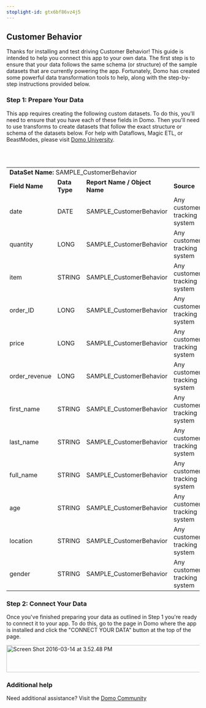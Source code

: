 ```yaml
---
stoplight-id: gtx6bf86vz4j5
---
```


<div class="col-md-12 content-panel">
                <h2>Customer Behavior</h2>
                <p></p><p>Thanks for installing and test driving <span id="title">Customer Behavior</span>! This guide is intended to help you connect this app to your own data. The first step is to ensure that your data follows the same schema (or structure) of the sample datasets that are currently powering the app. Fortunately, Domo has created some powerful data transformation tools to help, along with the step-by-step instructions provided below.</p><div class="doc-row" id="Step%201:%20Identify%20Required%20Data%20Fields"><h3 class="doc-row-title">Step 1: Prepare Your Data</h3><div class="small-pad-bottom"><p>This app requires creating the following custom datasets. To do this, you'll need to ensure that you have each of these fields in Domo. Then you'll need to use transforms to create datasets that follow the exact structure or schema of the datasets below. For help with Dataflows, Magic ETL, or BeastModes, please visit <a href="https://university.domo.com/" target="_blank">Domo University</a>.</p></div>
                <br><br>
                <div id="custom-data-container"><table id="SAMPLE_CustomerBehavior"><tbody><tr><td colspan="6"><strong>DataSet Name:</strong> <span class="value">SAMPLE_CustomerBehavior</span></td></tr><!--tr>    <td colspan="6"></td></tr--><tr><td><strong>Field Name</strong></td><td><strong>Data Type</strong></td><td><strong>Report Name / Object Name</strong></td><td><strong>Source </strong></td><td colspan="2"><strong>Description of Field</strong></td></tr><tr><td>date</td><td>DATE</td><td>SAMPLE_CustomerBehavior</td><td>Any customer tracking system</td><td colspan="2">Date tracked</td></tr><tr><td>quantity</td><td>LONG</td><td>SAMPLE_CustomerBehavior</td><td>Any customer tracking system</td><td colspan="2">Quantity</td></tr><tr><td>item</td><td>STRING</td><td>SAMPLE_CustomerBehavior</td><td>Any customer tracking system</td><td colspan="2">Name of item</td></tr><tr><td>order_ID</td><td>LONG</td><td>SAMPLE_CustomerBehavior</td><td>Any customer tracking system</td><td colspan="2">Order ID</td></tr><tr><td>price</td><td>LONG</td><td>SAMPLE_CustomerBehavior</td><td>Any customer tracking system</td><td colspan="2">Price</td></tr><tr><td>order_revenue</td><td>LONG</td><td>SAMPLE_CustomerBehavior</td><td>Any customer tracking system</td><td colspan="2">Order revenue</td></tr><tr><td>first_name</td><td>STRING</td><td>SAMPLE_CustomerBehavior</td><td>Any customer tracking system</td><td colspan="2">First name</td></tr><tr><td>last_name</td><td>STRING</td><td>SAMPLE_CustomerBehavior</td><td>Any customer tracking system</td><td colspan="2">Last name</td></tr><tr><td>full_name</td><td>STRING</td><td>SAMPLE_CustomerBehavior</td><td>Any customer tracking system</td><td colspan="2">Full name</td></tr><tr><td>age</td><td>STRING</td><td>SAMPLE_CustomerBehavior</td><td>Any customer tracking system</td><td colspan="2">Age</td></tr><tr><td>location</td><td>STRING</td><td>SAMPLE_CustomerBehavior</td><td>Any customer tracking system</td><td colspan="2">Location</td></tr><tr><td>gender</td><td>STRING</td><td>SAMPLE_CustomerBehavior</td><td>Any customer tracking system</td><td colspan="2">Gender</td></tr></tbody></table><div class="doc-row medium-pad-top">
                <h3 class="doc-row-title">Step 2: Connect Your Data</h3>
                <div class="small-pad-bottom">
                    <p>Once you've finished preparing your data as outlined in Step 1 you're ready to connect it to your app. To do this, go to the page in Domo where the app is installed and click the "CONNECT YOUR DATA" button at the top of the page.</p>
                    <p class="small-pad">
                    <img class="alignnone size-full wp-image-1207" src="https://s3.amazonaws.com/development.domo.com/wp-content/uploads/2016/03/14155707/Screen-Shot-2016-03-14-at-3.52.48-PM1.png" alt="Screen Shot 2016-03-14 at 3.52.48 PM" width="1158" height="71">
                    </p>
                    <div id="ooyalaplayer-IyYTc1MjE61NwLdtrxXvZuhH-dSGbWnR" class="ooyalaplayer"></div>
                    <script>
                        OO.ready(function() {
                            OO.Player.create("ooyalaplayer-IyYTc1MjE61NwLdtrxXvZuhH-dSGbWnR", "IyYTc1MjE61NwLdtrxXvZuhH-dSGbWnR", {
                                height: 380
                            });
                        });
                    </script>
                </div>
                <h3 class="doc-row-title">Additional help</h3>
                <div class="small-pad-bottom">
                    <p>Need additional assistance? Visit the <a href="https://dojo.domo.com">Domo Community</a></p>
                </div>
            </div></div></div><p></p>            </div>

